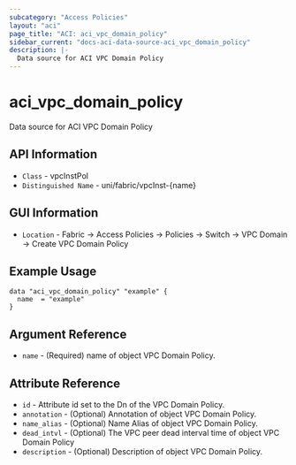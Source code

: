 ```yaml
---
subcategory: "Access Policies"
layout: "aci"
page_title: "ACI: aci_vpc_domain_policy"
sidebar_current: "docs-aci-data-source-aci_vpc_domain_policy"
description: |-
  Data source for ACI VPC Domain Policy
---
```


# aci_vpc_domain_policy #
Data source for ACI VPC Domain Policy


## API Information ##
* `Class` - vpcInstPol
* `Distinguished Name` - uni/fabric/vpcInst-{name}

## GUI Information ##
* `Location` - Fabric -> Access Policies -> Policies -> Switch -> VPC Domain -> Create VPC Domain Policy

## Example Usage ##

```hcl
data "aci_vpc_domain_policy" "example" {
  name  = "example"
}
```

## Argument Reference ##
* `name` - (Required) name of object VPC Domain Policy.

## Attribute Reference ##
* `id` - Attribute id set to the Dn of the VPC Domain Policy.
* `annotation` - (Optional) Annotation of object VPC Domain Policy.
* `name_alias` - (Optional) Name Alias of object VPC Domain Policy.
* `dead_intvl` - (Optional) The VPC peer dead interval time of object VPC Domain Policy
* `description` - (Optional) Description of object VPC Domain Policy.
